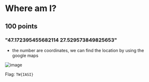 # Where am I?
## 100 points
### "47.172395455682114 27.529573849825653"

- the number are coordinates, we can find the location by using the google maps

![image](static/2.PNG)

Flag: `TW{IASI}`
